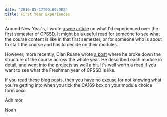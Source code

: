 ```yaml
---
date: "2016-05-17T00:00:00Z"
title: First Year Experiences
---
```


Around New Year's, I wrote [a wee article](http://mycode.doesnot.run/posts/2016/01/03/cpssd.html) on what I'd experienced over the first semester of CPSSD. It might be a useful read for someone to see what the course content is like in that first semester, or for someone who is about to start the course and has to decide on their modules.

However, more recently, Cian Ruane wrote [a post](http://binarysear.ch/post/year-1/) where he broke down the structure of the course across the whole year. He described each module in detail, and went into the projects as well a bit. It's well worth a read if you want to see what the Freshman year of CPSSD is like.

If you read these blog posts, then you have no excuse for not knowing what you're getting into when you tick the CA169 box on your module choice form xoxo

Ádh mór,

[Noah](http://twitter.com/iandioch)
